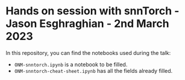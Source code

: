 # Hands on session with snnTorch - Jason Esghraghian - 2nd March 2023

In this repository, you can find the notebooks used during the talk: 
* `ONM-snntorch.ipynb` is a notebook to be filled.
* `ONM-snntorch-cheat-sheet.ipynb` has all the fields already filled.

